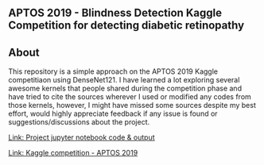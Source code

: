 ## APTOS 2019 - Blindness Detection Kaggle Competition for detecting diabetic retinopathy

## About
This repository is a simple approach on the APTOS 2019 Kaggle competitiaon using DenseNet121. I have learned a lot exploring several awesome kernels that people shared during the competition phase and have tried to cite the sources wherever I used or modified any codes from those kernels, however, I might have missed some sources despite my best effort, would highly appreciate feedback if any issue is found or suggestions/discussions about the project.

[Link: Project jupyter notebook code & output](aptos-2019-Readme/aptos-2019-nadam-densenetv1-lr-1e-4.md)

[Link: Kaggle competition - APTOS 2019](https://www.kaggle.com/c/aptos2019-blindness-detection/overview)
